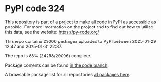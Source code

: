 # PyPI code 324

This repository is part of a project to make all code in PyPI as accessible as possible. For more information 
on the project and to find out how to utilise this data, see the website: https://py-code.org/

This repo contains 29006 packages uploaded to PyPI between 
2025-01-29 12:47 and 2025-01-31 22:37.

The repo is 83% (24258/29006) complete.

Package contents can be found [in the code branch](https://github.com/pypi-data/pypi-mirror-324/tree/code/packages).

A browsable package list for all repositories [all packages here](https://py-code.org/repositories/pypi-mirror-324).


